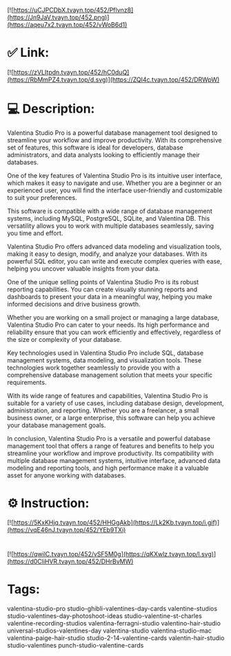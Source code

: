 [![https://uCJPCDbX.tvayn.top/452/Pflvnz8](https://Jn9JaV.tvayn.top/452.png)](https://aqeu7x2.tvayn.top/452/vWoB6d1)
# ✅ Link:
[![https://zVLItpdn.tvayn.top/452/hC0duQ](https://RbMmPZ4.tvayn.top/d.svg)](https://ZQI4c.tvayn.top/452/DRWpW)
# 💻 Description:
Valentina Studio Pro is a powerful database management tool designed to streamline your workflow and improve productivity. With its comprehensive set of features, this software is ideal for developers, database administrators, and data analysts looking to efficiently manage their databases.

One of the key features of Valentina Studio Pro is its intuitive user interface, which makes it easy to navigate and use. Whether you are a beginner or an experienced user, you will find the interface user-friendly and customizable to suit your preferences.

This software is compatible with a wide range of database management systems, including MySQL, PostgreSQL, SQLite, and Valentina DB. This versatility allows you to work with multiple databases seamlessly, saving you time and effort.

Valentina Studio Pro offers advanced data modeling and visualization tools, making it easy to design, modify, and analyze your databases. With its powerful SQL editor, you can write and execute complex queries with ease, helping you uncover valuable insights from your data.

One of the unique selling points of Valentina Studio Pro is its robust reporting capabilities. You can create visually stunning reports and dashboards to present your data in a meaningful way, helping you make informed decisions and drive business growth.

Whether you are working on a small project or managing a large database, Valentina Studio Pro can cater to your needs. Its high performance and reliability ensure that you can work efficiently and effectively, regardless of the size or complexity of your database.

Key technologies used in Valentina Studio Pro include SQL, database management systems, data modeling, and visualization tools. These technologies work together seamlessly to provide you with a comprehensive database management solution that meets your specific requirements.

With its wide range of features and capabilities, Valentina Studio Pro is suitable for a variety of use cases, including database design, development, administration, and reporting. Whether you are a freelancer, a small business owner, or a large enterprise, this software can help you achieve your database management goals.

In conclusion, Valentina Studio Pro is a versatile and powerful database management tool that offers a range of features and benefits to help you streamline your workflow and improve productivity. Its compatibility with multiple database management systems, intuitive interface, advanced data modeling and reporting tools, and high performance make it a valuable asset for anyone working with databases.

# ⚙️ Instruction:
[![https://5KxKHjq.tvayn.top/452/HHGgAkb](https://Lk2Kb.tvayn.top/i.gif)](https://vqE46nJ.tvayn.top/452/YEb9TXi)
#
[![https://qwilC.tvayn.top/452/vSF5M0g](https://qKXwlz.tvayn.top/l.svg)](https://d0CliHVR.tvayn.top/452/DHrBvMW)
# Tags:
valentina-studio-pro studio-ghibli-valentines-day-cards valentine-studios studio-valentines-day-photoshoot-ideas studio-valentine-st-charles valentine-recording-studios valentina-ferragni-studio valentino-hair-studio universal-studios-valentines-day valentina-studio valentina-studio-mac valentina-paige-hair-studio studio-2-14-valentine-cards valentin-hair-studio studio-valentines punch-studio-valentine-cards





